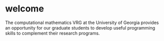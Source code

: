 # welcome

The computational mathematics VRG at the University of Georgia provides an opportunity for our graduate students to develop useful programming skills to complement their research programs.
